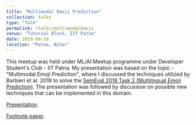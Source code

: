 ```yaml
---
title: "Multimodal Emoji Prediction"
collection: talks
type: "Talk"
permalink: /talks/multimodalEmoji
venue: "Tutorial Block, IIT Patna"
date: 2019-09-10
location: "Patna, Bihar"
---
```


This meetup was held under ML/AI Meetup programme under Developer Student's Club - IIT Patna. My presentation was based on the topic - "Multimodal Emoji Prediction", where I discussed the techniques utilized by Barbieri et al. 2018 to solve the [SemEval 2018 Task 2 (Multilingual Emoji Prediction)](https://competitions.codalab.org/competitions/17344). 
The presentation was followed by discussion on possible new techniques that can be implemented in this domain.

[Presentation](https://docs.google.com/presentation/d/1d1jhC0TDzdjnM-7cNcZxROWASRyGxlrqW1cVs8pS14k/edit?usp=sharing).

[Footnote paper](https://www.aclweb.org/anthology/papers/S/S18/S18-1003/).